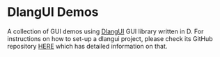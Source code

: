 # DlangUI Demos

A collection of GUI demos using [DlangUI](https://github.com/buggins/dlangui) 
GUI library written in D. For instructions on how to set-up a dlangui project, please check its GitHub repository [HERE](https://github.com/buggins/dlangui) which has detailed information on that.

